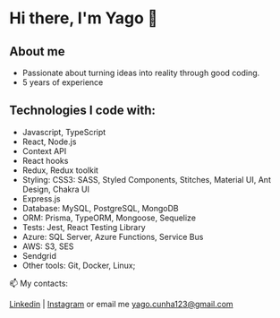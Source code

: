 # Hi there, I'm Yago 👋

## About me
- Passionate about turning ideas into reality through good coding.
- 5 years of experience


## Technologies I code with:
- Javascript, TypeScript
- React, Node.js
- Context API
- React hooks
- Redux, Redux toolkit
- Styling: CSS3: SASS, Styled Components, Stitches, Material UI, Ant Design, Chakra UI
- Express.js
- Database: MySQL, PostgreSQL, MongoDB
- ORM: Prisma, TypeORM, Mongoose, Sequelize
- Tests: Jest, React Testing Library
- Azure: SQL Server, Azure Functions, Service Bus
- AWS: S3, SES
- Sendgrid
- Other tools: Git, Docker, Linux;

📫 My contacts:

[Linkedin](https://www.linkedin.com/in/yagocunha) | [Instagram](https://www.instagram.com/cp_yago/) or email me yago.cunha123@gmail.com
